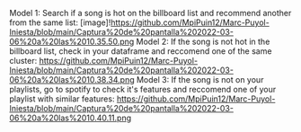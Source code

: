 Model 1: Search if a song is hot on the billboard list and recommend another from the same list: 
[image]!https://github.com/MpiPuin12/Marc-Puyol-Iniesta/blob/main/Captura%20de%20pantalla%202022-03-06%20a%20las%2010.35.50.png
Model 2: If the song is not hot in the billboard list, check in your dataframe and reccomend one of the same cluster:
https://github.com/MpiPuin12/Marc-Puyol-Iniesta/blob/main/Captura%20de%20pantalla%202022-03-06%20a%20las%2010.38.34.png
Model 3: If the song is not on your playlists, go to spotify to check it's features and reccomend one of your playlist with similar features:
https://github.com/MpiPuin12/Marc-Puyol-Iniesta/blob/main/Captura%20de%20pantalla%202022-03-06%20a%20las%2010.40.11.png

